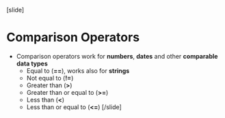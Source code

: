 [slide]
# Comparison Operators
- Comparison operators work for **numbers**, **dates** and other **comparable data types**
  - Equal to (**==**), works also for **strings**
  - Not equal to (**!=**)
  - Greater than (**>**)
  - Greater than or equal to (**>=**)
  - Less than (**<**)
  - Less than or equal to (**<=**)
[/slide]